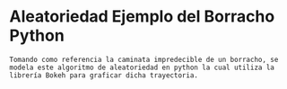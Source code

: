 # Aleatoriedad Ejemplo del Borracho Python
	
	Tomando como referencia la caminata impredecible de un borracho, se modela este algoritmo de aleatoriedad en python la cual utiliza la librería Bokeh para graficar dicha trayectoria.
